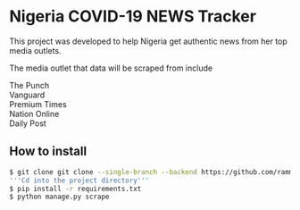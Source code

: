 # Nigeria COVID-19 NEWS Tracker

This project was developed to help Nigeria get authentic news from her top media outlets.

The media outlet that data will be scraped from include

The Punch <br>
Vanguard<br>
Premium Times<br>
Nation Online<br>
Daily Post<br>

## How to install

```bash
$ git clone git clone --single-branch --backend https://github.com/rammyblog/COVID-19-NEWS.git
'''Cd into the project directory'''
$ pip install -r requirements.txt
$ python manage.py scrape
```